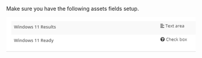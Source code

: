Make sure you have the following assets fields setup. 

![](https://github.com/AdamNSTA/Syncro/blob/main/Win11/fields.png)

